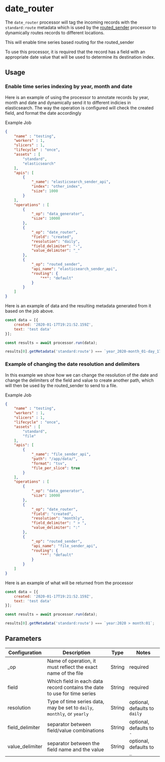 # date_router #

The `date_router` processor will tag the incoming records with the `standard:route` metadata which is used by the [routed_sender](./routed_sender.md) processor to dynamically routes records to different locations.

This will enable time series based routing for the routed_sender

To use this processor, it is required that the record has a field with an appropriate date value that will be used to determine its destination index.


## Usage

### Enable time series indexing by year, month and date
Here is an example of using the processor to annotate records by year, month and date and dynamically send it to different indicies in elasticsearch. The way the operation is configured will check the created field, and format the date accordingly

Example Job
```json
{
    "name" : "testing",
    "workers" : 1,
    "slicers" : 1,
    "lifecycle" : "once",
    "assets" : [
        "standard",
        "elasticsearch"
    ],
    "apis": [
        {
            "_name": "elasticsearch_sender_api",
            "index": "other_index",
            "size": 1000
        }
    ],
    "operations" : [
        {
            "_op": "data_generator",
            "size": 10000
        },
        {
            "_op": "date_router",
            "field": "created",
            "resolution": "daily",
            "field_delimiter": "-",
            "value_delimiter": "_"
        },
        {
            "_op": "routed_sender",
            "api_name": "elasticsearch_sender_api",
            "routing": {
                "**": "default"
            }
        }
    ]
}
```
Here is an example of data and the resulting metadata generated from it based on the job above.

``` javascript
const data = [{
    created: '2020-01-17T19:21:52.159Z',
    text: 'test data'
}];

const results = await processor.run(data);

results[0].getMetadata('standard:route') === `year_2020-month_01-day_17`;
```

### Example of changing the date resolution and delimiters
In this example we show how we can change the resolution of the date and change the delimiters of the field and value to create another path, which will then be used by the routed_sender to send to a file.

Example Job
```json
{
    "name" : "testing",
    "workers" : 1,
    "slicers" : 1,
    "lifecycle" : "once",
    "assets" : [
        "standard",
        "file"
    ],
    "apis": [
        {
            "_name": "file_sender_api",
            "path": "/app/data/",
            "format": "tsv",
            "file_per_slice": true
        }
    ],
    "operations" : [
        {
            "_op": "data_generator",
            "size": 10000
        },
        {
            "_op": "date_router",
            "field": "created",
            "resolution": "monthly",
            "field_delimiter": " > ",
            "value_delimiter": ":"
        },
        {
            "_op": "routed_sender",
            "api_name": "file_sender_api",
            "routing": {
                "**": "default"
            }
        }
    ]
}
```
Here is an example of what will be returned from the processor
``` javascript
const data = [{
    created: '2020-01-17T19:21:52.159Z',
    text: 'test data'
}];

const results = await processor.run(data);

results[0].getMetadata('standard:route') === `year:2020 > month:01`;
```


## Parameters
| Configuration | Description | Type |  Notes |
| --------- | -------- | ------ | ------ |
| _op | Name of operation, it must reflect the exact name of the file | String | required |
| field | Which field in each data record contains the date to use for time series | String | required |
| resolution | Type of time series data, may be set to `daily`, `monthly`, or `yearly` | String | optional, defaults to `daily` |
| field_delimiter | separator between field/value combinations | String | optional, defaults to `-` |
| value_delimiter | separator between the field name and the value | String | optional, defaults to `_` |
